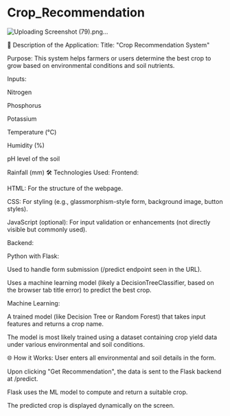# Crop_Recommendation
![Uploading Screenshot (79).png…]()


🌱 Description of the Application:
Title: "Crop Recommendation System"

Purpose: This system helps farmers or users determine the best crop to grow based on environmental conditions and soil nutrients.

Inputs:

Nitrogen

Phosphorus

Potassium

Temperature (°C)

Humidity (%)

pH level of the soil

Rainfall (mm)
🛠 Technologies Used:
Frontend:

HTML: For the structure of the webpage.

CSS: For styling (e.g., glassmorphism-style form, background image, button styles).

JavaScript (optional): For input validation or enhancements (not directly visible but commonly used).

Backend:

Python with Flask:

Used to handle form submission (/predict endpoint seen in the URL).

Uses a machine learning model (likely a DecisionTreeClassifier, based on the browser tab title error) to predict the best crop.

Machine Learning:

A trained model (like Decision Tree or Random Forest) that takes input features and returns a crop name.

The model is most likely trained using a dataset containing crop yield data under various environmental and soil conditions.

🌐 How it Works:
User enters all environmental and soil details in the form.

Upon clicking "Get Recommendation", the data is sent to the Flask backend at /predict.

Flask uses the ML model to compute and return a suitable crop.

The predicted crop is displayed dynamically on the screen.
